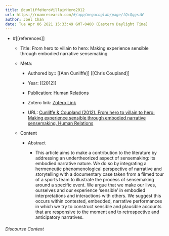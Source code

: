 ```yaml
---
title: @cunliffeHeroVillainHero2012
url: https://roamresearch.com/#/app/megacoglab/page/fQcQqgsiW
author: Joel Chan
date: Tue Apr 06 2021 15:33:49 GMT-0400 (Eastern Daylight Time)
---
```


- #[[references]]

    - Title: From hero to villain to hero: Making experience sensible through embodied narrative sensemaking

    - Meta:

        - Authored by:: [[Ann Cunliffe]] [[Chris Coupland]]

        - Year: [[2012]]

        - Publication: Human Relations

        - Zotero link: [Zotero Link](zotero://select/items/7_NDGFN7NR)

        - URL: [Cunliffe & Coupland (2012). From hero to villain to hero: Making experience sensible through embodied narrative sensemaking. Human Relations](https://doi.org/10.1177/0018726711424321)

    - Content

        - Abstract

            - This article aims to make a contribution to the literature by addressing an undertheorized aspect of sensemaking: its embodied narrative nature. We do so by integrating a hermeneutic phenomenological perspective of narrative and storytelling with a documentary case taken from a filmed tour of a sports team to illustrate the process of sensemaking around a specific event. We argue that we make our lives, ourselves and our experience ‘sensible’ in embodied interpretations and interactions with others. We suggest this occurs within contested, embedded, narrative performances in which we try to construct sensible and plausible accounts that are responsive to the moment and to retrospective and anticipatory narratives.

###### Discourse Context


